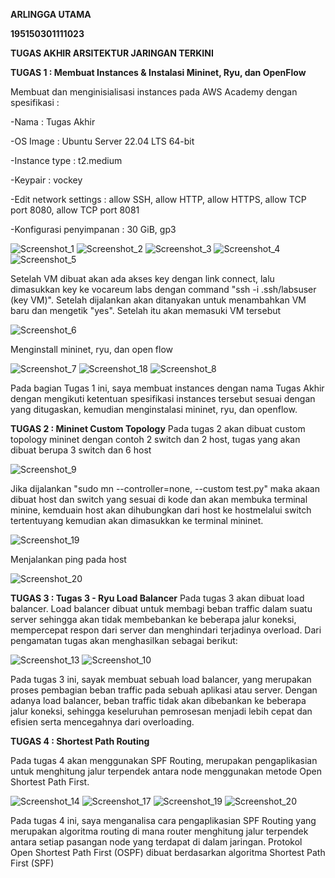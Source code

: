 **ARLINGGA UTAMA**

**195150301111023**

**TUGAS AKHIR ARSITEKTUR JARINGAN TERKINI**

**TUGAS 1 : Membuat Instances & Instalasi Mininet, Ryu, dan OpenFlow**

Membuat dan menginisialisasi instances pada AWS Academy dengan spesifikasi :

-Nama : Tugas Akhir

-OS Image : Ubuntu Server 22.04 LTS 64-bit

-Instance type : t2.medium

-Keypair : vockey

-Edit network settings : allow SSH, allow HTTP, allow HTTPS, allow TCP port 8080, allow TCP port 8081

-Konfigurasi penyimpanan : 30 GiB, gp3

![Screenshot_1](https://user-images.githubusercontent.com/99638079/172652069-d435a715-f11e-4cba-92a9-26ca1b13136e.png)
![Screenshot_2](https://user-images.githubusercontent.com/99638079/172652341-9c18f54d-a078-4d2b-b435-6485f4b05433.png)
![Screenshot_3](https://user-images.githubusercontent.com/99638079/172652356-c9f539db-55f9-49a5-ac40-66d8654527ab.png)
![Screenshot_4](https://user-images.githubusercontent.com/99638079/172652368-75dde250-c479-44f0-afdd-0479978303a2.png)
![Screenshot_5](https://user-images.githubusercontent.com/99638079/172652378-51892440-1d34-41fc-964a-402799ebb662.png)

Setelah VM dibuat akan ada akses key dengan link connect, lalu dimasukkan key ke vocareum labs dengan command "ssh -i .ssh/labsuser (key VM)". Setelah dijalankan akan ditanyakan untuk menambahkan VM baru dan mengetik "yes". Setelah itu akan memasuki VM tersebut

![Screenshot_6](https://user-images.githubusercontent.com/99638079/172653096-afe8401f-53d5-483f-80fc-d83408dab975.png)

Menginstall mininet, ryu, dan open flow

![Screenshot_7](https://user-images.githubusercontent.com/99638079/172653438-603b52ac-5b1a-4d55-a9da-202e50378b22.png)
![Screenshot_18](https://user-images.githubusercontent.com/99638079/172653465-b708f461-ed90-4c26-bf17-6c6356d61b4f.png)
![Screenshot_8](https://user-images.githubusercontent.com/99638079/172653524-93dac60d-fe17-47ba-b719-7c9afdd55e11.png)

Pada bagian Tugas 1 ini, saya membuat instances dengan nama Tugas Akhir dengan mengikuti ketentuan spesifikasi instances tersebut sesuai dengan yang ditugaskan, kemudian menginstalasi mininet, ryu, dan openflow.

**TUGAS 2 : Mininet Custom Topology**
Pada tugas 2 akan dibuat custom topology mininet dengan contoh 2 switch dan 2 host, tugas yang akan dibuat berupa 3 switch dan 6 host

![Screenshot_9](https://user-images.githubusercontent.com/99638079/172654613-7c6b891d-310e-47d7-b673-59964971e83d.png)

Jika dijalankan "sudo mn --controller=none, --custom test.py" maka akaan dibuat host dan switch yang sesuai di kode dan akan membuka terminal minine, kemduain host akan dihubungkan dari host ke hostmelalui switch tertentuyang kemudian akan dimasukkan ke terminal mininet.

![Screenshot_19](https://user-images.githubusercontent.com/99638079/172654885-c570b4a0-9e80-4d1e-8c77-0565bd3db61c.png)

Menjalankan ping pada host

![Screenshot_20](https://user-images.githubusercontent.com/99638079/172655269-96088338-ddca-4219-8aee-820bf802f616.png)

**TUGAS 3 : Tugas 3 - Ryu Load Balancer**
Pada tugas 3 akan dibuat load balancer. Load balancer dibuat untuk membagi beban traffic dalam suatu server sehingga akan tidak membebankan ke beberapa jalur koneksi, mempercepat respon dari server dan menghindari terjadinya overload. Dari pengamatan tugas akan menghasilkan sebagai berikut:

![Screenshot_13](https://user-images.githubusercontent.com/99638079/172655563-a075b75c-1535-4cca-b626-7d03fdb96598.png)
![Screenshot_10](https://user-images.githubusercontent.com/99638079/172655655-f893b59c-6f89-4722-9468-bb46ce5bd079.png)

Pada tugas 3 ini, sayak membuat sebuah load balancer, yang merupakan proses pembagian beban traffic pada sebuah aplikasi atau server. Dengan adanya load balancer, beban traffic tidak akan dibebankan ke beberapa jalur koneksi, sehingga keseluruhan pemrosesan menjadi lebih cepat dan efisien serta mencegahnya dari overloading.

**TUGAS 4 : Shortest Path Routing**

Pada tugas 4 akan menggunakan SPF Routing, merupakan pengaplikasian untuk menghitung jalur terpendek antara node menggunakan metode Open Shortest Path First.

![Screenshot_14](https://user-images.githubusercontent.com/99638079/172655923-27889403-d77e-430a-a7f2-916c46413127.png)
![Screenshot_17](https://user-images.githubusercontent.com/99638079/172656092-99645e95-b12b-4aec-90b2-706cae045ca8.png)
![Screenshot_19](https://user-images.githubusercontent.com/99638079/172656132-0d5615f3-6dea-4b6b-b04b-ad2ffe3ad292.png)
![Screenshot_20](https://user-images.githubusercontent.com/99638079/172656156-d07edf22-be21-4940-b2d1-39c8484582cb.png)

Pada tugas 4 ini, saya menganalisa cara pengaplikasian SPF Routing yang merupakan algoritma routing di mana router menghitung jalur terpendek antara setiap pasangan node yang terdapat di dalam jaringan. Protokol Open Shortest Path First (OSPF) dibuat berdasarkan algoritma Shortest Path First (SPF)
